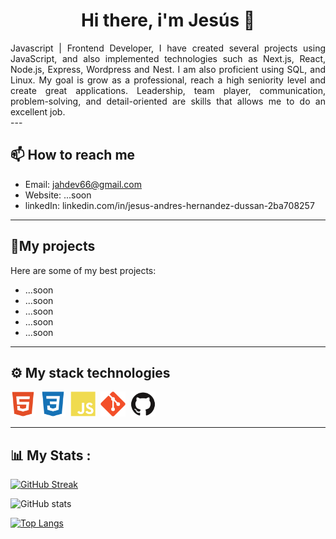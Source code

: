 <div align="center">
    <h1 align="center">Hi there, i'm Jesús 👋</h1>
</div>
<div align="justify"
    <h3>Javascript | Frontend Developer, I have created several projects using JavaScript, and also implemented technologies such as Next.js, React,   Node.js, Express, Wordpress and Nest. I am also proficient using SQL, and Linux. My goal is grow as a professional, reach a high seniority level and create great applications. Leadership, team player, communication, problem-solving, and detail-oriented are skills that allows me to do an excellent job.</h3>
</div>
---

## 📫 How to reach me 
- Email: jahdev66@gmail.com
- Website: ...soon
- linkedIn: linkedin.com/in/jesus-andres-hernandez-dussan-2ba708257
---

 ## 🚀My projects 

 Here are some of my best projects:
- ...soon
- ...soon
- ...soon
- ...soon
- ...soon

---


## ⚙ My stack technologies
<div>
        <img src="https://github.com/devicons/devicon/blob/master/icons/html5/html5-plain.svg" title="HTML5" alt="HTML" width="40" height="40"/>&nbsp;
        <img src="https://github.com/devicons/devicon/blob/master/icons/css3/css3-plain.svg" title="HTML5" alt="HTML" width="40" height="40"/>&nbsp;
        <img src="https://github.com/devicons/devicon/blob/master/icons/javascript/javascript-plain.svg" title="HTML5" alt="HTML" width="40" height="40"/>&nbsp;
        <img src="https://github.com/devicons/devicon/blob/master/icons/git/git-plain.svg" title="HTML5" alt="HTML" width="40" height="40"/>&nbsp;
        <img src="https://github.com/devicons/devicon/blob/master/icons/github/github-original.svg" title="HTML5" alt="HTML" width="40" height="40"/>&nbsp;
</div>
     
---

## 📊 My Stats :

[![GitHub Streak](http://github-readme-streak-stats.herokuapp.com?user=jahd66&theme=tokyonight)](https://git.io/streak-stats)

![GitHub stats](https://github-readme-stats.vercel.app/api?username=jahd66&show_icons=true&theme=tokyonight)

[![Top Langs](https://github-readme-stats.vercel.app/api/top-langs/?username=jahd66&theme=tokyonight)](https://github.com/anuraghazra/github-readme-stats)
